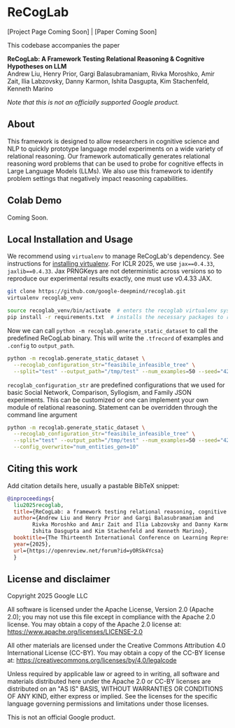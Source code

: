 <!-- mdlint off(LINE_OVER_80) -->
<!-- mdlint off(SNIPPET_INVALID_LANGUAGE) -->
# ReCogLab
[Project Page Coming Soon] |
[Paper Coming Soon]

This codebase accompanies the paper

**ReCogLab: A Framework
Testing Relational Reasoning & Cognitive Hypotheses on LLM** \
Andrew Liu, Henry Prior, Gargi Balasubramaniam, Rivka Moroshko, Amir Zait, Ilia Labzovsky, Danny Karmon, Ishita Dasgupta, Kim Stachenfeld, Kenneth Marino

*Note that this is not an officially supported Google product.*

## About
This framework is designed to allow researchers in cognitive science and NLP to
quickly prototype language model experiments on a wide variety of relational
reasoning. Our framework automatically generates relational reasoning word
problems that can be used to probe for cognitive effects in Large Language
Models (LLMs). We also use this framework to identify problem settings that
negatively impact reasoning capabilities.

## Colab Demo
Coming Soon.

## Local Installation and Usage

We recommend using `virtualenv` to manage ReCogLab's dependency. See instructions for [installing virtualenv](https://virtualenv.pypa.io/en/latest/installation.html). For ICLR 2025, we use `jax==0.4.33`, `jaxlib==0.4.33`. Jax PRNGKeys are not deterministic across versions so to reproduce our experimental results exactly, one must use v0.4.33 JAX.

```bash
git clone https://github.com/google-deepmind/recoglab.git
virtualenv recoglab_venv

source recoglab_venv/bin/activate  # enters the recoglab virtualenv system
pip install -r requirements.txt  # installs the necessary packages to recoglab_venv
```

Now we can call `python -m recoglab.generate_static_dataset` to call the predefined
ReCogLab binary. This will write the `.tfrecord` of examples and `.config` to `output_path`.

```bash
python -m recoglab.generate_static_dataset \
  --recoglab_configuration_str="feasibile_infeasible_tree" \
  --split="test" --output_path="/tmp/test" --num_examples=50 --seed="42"
```

`recoglab_configuration_str` are predefined configurations that we used for basic Social Network, Comparison, Syllogism, and Family JSON experiments.
This can be customized or one can implement your own module of relational reasoning. Statement can be overridden through the command line argument

```bash
python -m recoglab.generate_static_dataset \
  --recoglab_configuration_str="feasibile_infeasible_tree" \
  --split="test" --output_path="/tmp/test" --num_examples=50 --seed="42" \
  --config_overwrite="num_entities_gen=10"
```

## Citing this work

Add citation details here, usually a pastable BibTeX snippet:

```bibtex
@inproceedings{
  liu2025recoglab,
  title={ReCogLab: a framework testing relational reasoning, cognitive hypotheses on {LLM}s},
  author={Andrew Liu and Henry Prior and Gargi Balasubramaniam and
        Rivka Moroshko and Amir Zait and Ilia Labzovsky and Danny Karmon and
        Ishita Dasgupta and Kim Stachenfeld and Kenneth Marino},
  booktitle={The Thirteenth International Conference on Learning Representations},
  year={2025},
  url={https://openreview.net/forum?id=yORSk4Ycsa}
  }
```

## License and disclaimer

Copyright 2025 Google LLC

All software is licensed under the Apache License, Version 2.0 (Apache 2.0);
you may not use this file except in compliance with the Apache 2.0 license.
You may obtain a copy of the Apache 2.0 license at:
https://www.apache.org/licenses/LICENSE-2.0

All other materials are licensed under the Creative Commons Attribution 4.0
International License (CC-BY). You may obtain a copy of the CC-BY license at:
https://creativecommons.org/licenses/by/4.0/legalcode

Unless required by applicable law or agreed to in writing, all software and
materials distributed here under the Apache 2.0 or CC-BY licenses are
distributed on an "AS IS" BASIS, WITHOUT WARRANTIES OR CONDITIONS OF ANY KIND,
either express or implied. See the licenses for the specific language governing
permissions and limitations under those licenses.

This is not an official Google product.
